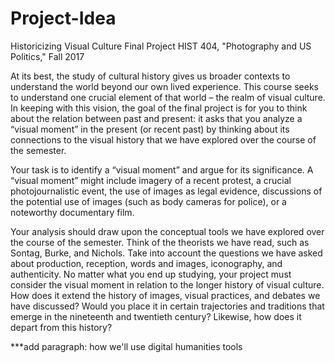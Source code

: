 # Project-Idea

Historicizing Visual Culture
Final Project
HIST 404, "Photography and US Politics," Fall 2017


At its best, the study of cultural history gives us broader contexts to understand the world beyond our own lived experience.  This course seeks to understand one crucial element of that world – the realm of visual culture.  In keeping with this vision, the goal of the final project is for you to think about the relation between past and present: it asks that you analyze a “visual moment” in the present (or recent past) by thinking about its connections to the visual history that we have explored over the course of the semester.  
	
Your task is to identify a “visual moment” and argue for its significance.  A “visual moment” might include imagery of a recent protest, a crucial photojournalistic event, the use of images as legal evidence, discussions of the potential use of images (such as body cameras for police), or a noteworthy documentary film.
	
Your analysis should draw upon the conceptual tools we have explored over the course of the semester.  Think of the theorists we have read, such as Sontag, Burke, and Nichols.  Take into account the questions we have asked about production, reception, words and images, iconography, and authenticity.  No matter what you end up studying, your project must consider the visual moment in relation to the longer history of visual culture.  How does it extend the history of images, visual practices, and debates we have discussed?  Would you place it in certain trajectories and traditions that emerge in the nineteenth and twentieth century?  Likewise, how does it depart from this history? 
	
***add paragraph: how we'll use digital humanities tools

